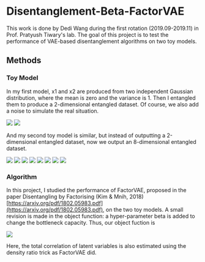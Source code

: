 # Disentanglement-Beta-FactorVAE

This work is done by Dedi Wang during the first rotation (2019.09-2019.11) in Prof. Pratyush Tiwary's lab. The goal of this project is to test the performance of VAE-based disentanglement algorithms on two toy models.

## Methods

### Toy Model
In my first model, x1 and x2 are produced from two independent Gaussian distribution, where the mean is zero and the variance is 1. Then I entangled them to produce a 2-dimensional entangled dataset. Of course, we also add a noise to simulate the real situation.   

<img src="https://render.githubusercontent.com/render/math?math=x_1'=x_1%2B\epsilon">
<img src="https://render.githubusercontent.com/render/math?math=x_2'=(x_1%2Bx_2)/\sqrt{2}%2B\epsilon">

And my second toy model is similar, but instead of outputting a 2-dimensional entangled dataset, now we output an 8-dimensional entangled dataset. 

<img src="https://render.githubusercontent.com/render/math?math=x_1'=(x_1%2B2x_2)/\sqrt{5}%2B\epsilon">
<img src="https://render.githubusercontent.com/render/math?math=x_2'=(x_1-2x_2)/\sqrt{5}%2B\epsilon">
<img src="https://render.githubusercontent.com/render/math?math=x_3'=(2x_1%2Bx_2)/\sqrt{5}%2B\epsilon">
<img src="https://render.githubusercontent.com/render/math?math=x_4'=(2x_1-2x_2)/\sqrt{5}%2B\epsilon">
<img src="https://render.githubusercontent.com/render/math?math=x_5'=(x_1%2Bx_2)/\sqrt{2}%2B\epsilon">
<img src="https://render.githubusercontent.com/render/math?math=x_6'=-(x_1%2Bx_2)/\sqrt{2}%2B\epsilon">
<img src="https://render.githubusercontent.com/render/math?math=x_7'=(x_1-x_2)/\sqrt{2}%2B\epsilon">
<img src="https://render.githubusercontent.com/render/math?math=x_8'=-(x_1-x_2)/\sqrt{2}%2B\epsilon">

### Algorithm
In this project, I studied the performance of FactorVAE, proposed in the paper Disentangling by Factorising (Kim & Mnih, 2018) [https://arxiv.org/pdf/1802.05983.pdf](https://arxiv.org/pdf/1802.05983.pdf), on the two toy models. A small revision is made in the object function: a hyper-parameter beta is added to change the bottleneck capacity. Thus, our object fuction is 

<img src="http://latex.codecogs.com/gif.latex?L%3D-%5Cfrac%7B1%7D%7BN%7D%5Csum%5Climits_%7Bi%3D1%7D%5E%7BN%7D%5Cleft%5BE_%7Bq%28z%7Cx%5Ei%29%7D%5B%5Clog%20p%28x%5Ei%7Cz%29%5D&plus;%5Cbeta%20KL%28q%28z%7Cx%5Ei%29%7C%7Cp%28z%29%29%5Cright%5D&plus;%5Cgamma%20KL%28q%28z%29%7C%7C%5Cbar%7Bq%7D%28z%29%29">

Here, the total correlation of latent variables is also estimated using the density ratio trick as FactorVAE did. 

